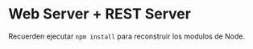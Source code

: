 # Web Server + REST Server

Recuerden ejecutar ```npm install``` para reconstruir los modulos de Node.